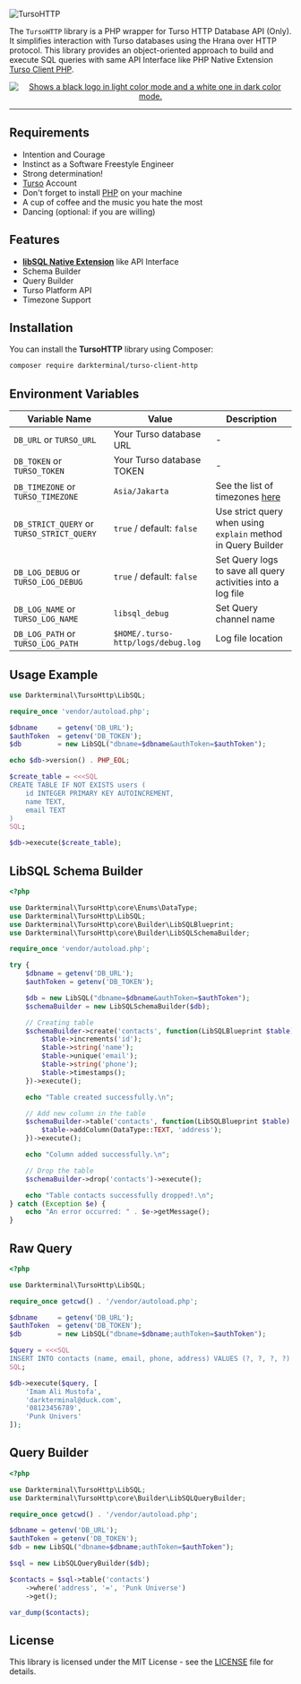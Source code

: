 ![TursoHTTP](https://i.imgur.com/URmAyKX.png)

The `TursoHTTP` library is a PHP wrapper for Turso HTTP Database API (Only). It simplifies interaction with Turso databases using the Hrana over HTTP protocol. This library provides an object-oriented approach to build and execute SQL queries with same API Interface like PHP Native Extension [Turso Client PHP](https://github.com/tursodatabase/turso-client-php).

<p align="center">
  <a href="https://discord.gg/turso">
    <picture>
      <source media="(prefers-color-scheme: dark)" srcset="https://i.imgur.com/UhuW3zm.png">
      <source media="(prefers-color-scheme: light)" srcset="https://i.imgur.com/vljWbfr.png">
      <img alt="Shows a black logo in light color mode and a white one in dark color mode." src="https://i.imgur.com/vGCC0I4.png">
    </picture>
  </a>
</p>

---

## Requirements

- Intention and Courage
- Instinct as a Software Freestyle Engineer
- Strong determination!
- [Turso](https://tur.so/dt) Account
- Don't forget to install [PHP](https://php.net) on your machine
- A cup of coffee and the music you hate the most
- Dancing (optional: if you are willing)

## Features

- **[libSQL Native Extension](https://github.com/tursodatabase/turso-client-php)** like API Interface
- Schema Builder
- Query Builder
- Turso Platform API
- Timezone Support

## Installation

You can install the **TursoHTTP** library using Composer:

```bash
composer require darkterminal/turso-client-http
```

## Environment Variables

| Variable Name                             | Value                              | Description                                                                   |
| ----------------------------------------- | ---------------------------------- | ----------------------------------------------------------------------------- |
| `DB_URL` or `TURSO_URL`                   | Your Turso database URL            | -                                                                             |
| `DB_TOKEN` or `TURSO_TOKEN`               | Your Turso database TOKEN          | -                                                                             |
| `DB_TIMEZONE` or `TURSO_TIMEZONE`         | `Asia/Jakarta`                     | See the list of timezones [here](https://www.php.net/manual/en/timezones.php) |
| `DB_STRICT_QUERY` or `TURSO_STRICT_QUERY` | `true` / default: `false`          | Use strict query when using `explain` method in Query Builder                 |
| `DB_LOG_DEBUG` or `TURSO_LOG_DEBUG`       | `true` / default: `false`          | Set Query logs to save all query activities into a log file                   |
| `DB_LOG_NAME` or `TURSO_LOG_NAME`         | `libsql_debug`                     | Set Query channel name                                                        |
| `DB_LOG_PATH` or `TURSO_LOG_PATH`         | `$HOME/.turso-http/logs/debug.log` | Log file location                                                             |

## Usage Example

```php
use Darkterminal\TursoHttp\LibSQL;

require_once 'vendor/autoload.php';

$dbname     = getenv('DB_URL');
$authToken  = getenv('DB_TOKEN');
$db         = new LibSQL("dbname=$dbname&authToken=$authToken");

echo $db->version() . PHP_EOL;

$create_table = <<<SQL
CREATE TABLE IF NOT EXISTS users (
    id INTEGER PRIMARY KEY AUTOINCREMENT,
    name TEXT,
    email TEXT
)
SQL;

$db->execute($create_table);
```

## LibSQL Schema Builder

```php
<?php

use Darkterminal\TursoHttp\core\Enums\DataType;
use Darkterminal\TursoHttp\LibSQL;
use Darkterminal\TursoHttp\core\Builder\LibSQLBlueprint;
use Darkterminal\TursoHttp\core\Builder\LibSQLSchemaBuilder;

require_once 'vendor/autoload.php';

try {
    $dbname = getenv('DB_URL');
    $authToken = getenv('DB_TOKEN');

    $db = new LibSQL("dbname=$dbname&authToken=$authToken");
    $schemaBuilder = new LibSQLSchemaBuilder($db);

    // Creating table
    $schemaBuilder->create('contacts', function(LibSQLBlueprint $table) {
        $table->increments('id');
        $table->string('name');
        $table->unique('email');
        $table->string('phone');
        $table->timestamps();
    })->execute();

    echo "Table created successfully.\n";

    // Add new column in the table
    $schemaBuilder->table('contacts', function(LibSQLBlueprint $table) {
        $table->addColumn(DataType::TEXT, 'address');
    })->execute();

    echo "Column added successfully.\n";

    // Drop the table
    $schemaBuilder->drop('contacts')->execute();

    echo "Table contacts successfully dropped!.\n";
} catch (Exception $e) {
    echo "An error occurred: " . $e->getMessage();
}
```

## Raw Query

```php
<?php

use Darkterminal\TursoHttp\LibSQL;

require_once getcwd() . '/vendor/autoload.php';

$dbname     = getenv('DB_URL');
$authToken  = getenv('DB_TOKEN');
$db         = new LibSQL("dbname=$dbname;authToken=$authToken");

$query = <<<SQL
INSERT INTO contacts (name, email, phone, address) VALUES (?, ?, ?, ?)
SQL;

$db->execute($query, [
    'Imam Ali Mustofa',
    'darkterminal@duck.com',
    '08123456789',
    'Punk Univers'
]);
```

## Query Builder

```php
<?php

use Darkterminal\TursoHttp\LibSQL;
use Darkterminal\TursoHttp\core\Builder\LibSQLQueryBuilder;

require_once getcwd() . '/vendor/autoload.php';

$dbname = getenv('DB_URL');
$authToken = getenv('DB_TOKEN');
$db = new LibSQL("dbname=$dbname;authToken=$authToken");

$sql = new LibSQLQueryBuilder($db);

$contacts = $sql->table('contacts')
    ->where('address', '=', 'Punk Universe')
    ->get();

var_dump($contacts);
```

## License

This library is licensed under the MIT License - see the [LICENSE](https://github.com/darkterminal/turso-http/blob/main/LICENSE) file for details.

